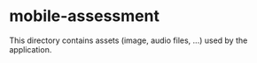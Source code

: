 # mobile-assessment

This directory contains assets (image, audio files, ...) used by the application.
